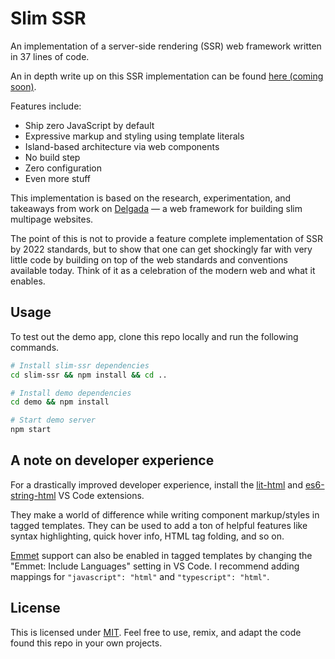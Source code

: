 # Slim SSR

An implementation of a server-side rendering (SSR) web framework written in 37 lines of code.

An in depth write up on this SSR implementation can be found [here (coming soon)](https://hawkticehurst.com/writing/an-ssr-framework-in-37-lines-of-code).

Features include:

- Ship zero JavaScript by default
- Expressive markup and styling using template literals
- Island-based architecture via web components
- No build step
- Zero configuration
- Even more stuff

This implementation is based on the research, experimentation, and takeaways from work on [Delgada](https://delgada.dev) –– a web framework for building slim multipage websites.

The point of this is not to provide a feature complete implementation of SSR by 2022 standards, but to show that one can get shockingly far with very little code by building on top of the web standards and conventions available today. Think of it as a celebration of the modern web and what it enables.

## Usage

To test out the demo app, clone this repo locally and run the following commands.

```bash
# Install slim-ssr dependencies
cd slim-ssr && npm install && cd ..

# Install demo dependencies
cd demo && npm install

# Start demo server
npm start
```

## A note on developer experience

For a drastically improved developer experience, install the [lit-html](https://marketplace.visualstudio.com/items?itemName=bierner.lit-html) and [es6-string-html](https://marketplace.visualstudio.com/items?itemName=Tobermory.es6-string-html) VS Code extensions. 

They make a world of difference while writing component markup/styles in tagged templates. They can be used to add a ton of helpful features like syntax highlighting, quick hover info, HTML tag folding, and so on.

[Emmet](https://emmet.io/) support can also be enabled in tagged templates by changing the "Emmet: Include Languages" setting in VS Code. I recommend adding mappings for `"javascript": "html"` and `"typescript": "html"`.

## License

This is licensed under [MIT](./LICENSE). Feel free to use, remix, and adapt the code found this repo in your own projects.
